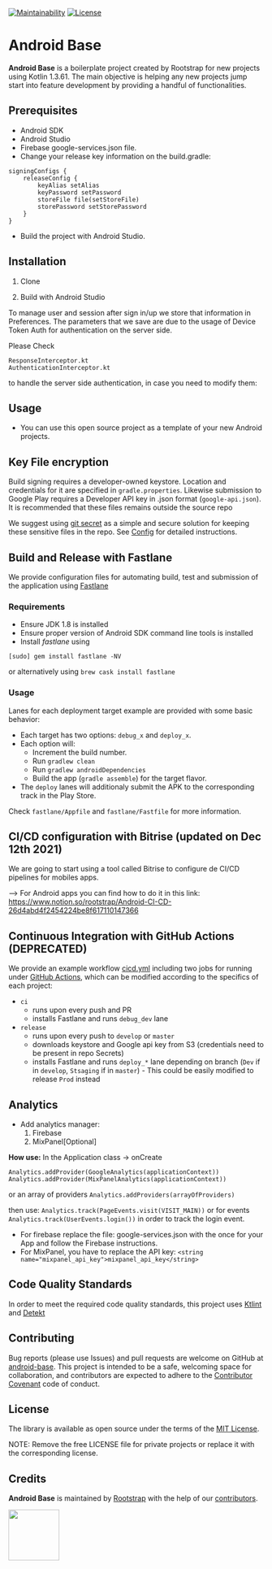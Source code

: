 [![Maintainability](https://api.codeclimate.com/v1/badges/0178f2031dec54c86ff9/maintainability)](https://codeclimate.com/repos/5cd1d8c8af2ce517db016a12/maintainability)
[![License](https://img.shields.io/github/license/rootstrap/ios-base.svg)](https://opensource.org/licenses/MIT)

# Android Base

**Android Base** is a boilerplate project created by Rootstrap for new projects using Kotlin 1.3.61. The main objective is helping any new projects jump start into feature development by providing a handful of functionalities.

## Prerequisites
- Android SDK
- Android Studio
- Firebase google-services.json file.
- Change your release key information on the build.gradle:
```
signingConfigs {
    releaseConfig {
        keyAlias setAlias
        keyPassword setPassword
        storeFile file(setStoreFile)
        storePassword setStorePassword
    }
}
```
- Build the project with Android Studio.   

## Installation
1. Clone

2. Build with Android Studio

To manage user and session after sign in/up we store that information in Preferences. The parameters that we save are due to the usage of Device Token Auth for authentication on the server side.

Please Check
```
ResponseInterceptor.kt
AuthenticationInterceptor.kt
```
to handle the server side authentication, in case you need to modify them:

## Usage
- You can use this open source project as a template of your new Android projects.

## Key File encryption

Build signing requires a developer-owned keystore. Location and credentials for it are specified in `gradle.properties`. Likewise submission to Google Play requires a Developer API key in .json format (`google-api.json`).
It is recommended that these files remains outside the source repo

We suggest using [git secret](https://git-secret.io/) as a simple and secure solution for keeping these sensitive files in the repo. See [Config](./secure/Readme.md) for detailed instructions.


## Build and Release with Fastlane

We provide configuration files for automating build, test and submission of the application using [Fastlane](https://docs.fastlane.tools/)

### Requirements

* Ensure JDK 1.8 is installed
* Ensure proper version of Android SDK command line tools is installed
* Install _fastlane_ using
```
[sudo] gem install fastlane -NV
```
or alternatively using `brew cask install fastlane`

### Usage
Lanes for each deployment target example are provided with some basic behavior:
- Each target has two options: `debug_x` and `deploy_x`.
- Each option will:
  - Increment the build number.
  - Run `gradlew clean`
  - Run `gradlew androidDependencies`
  - Build the app (`gradle assemble`) for the target flavor.
- The `deploy` lanes will additionaly submit the APK to the corresponding track in the Play Store.

Check `fastlane/Appfile` and `fastlane/Fastfile` for more information.

## CI/CD configuration with Bitrise (updated on Dec 12th 2021)

We are going to start using a tool called Bitrise to configure de CI/CD pipelines for mobiles apps.

--> For Android apps you can find how to do it in this link: https://www.notion.so/rootstrap/Android-CI-CD-26d4abd4f2454224be8f617110147366

## Continuous Integration with GitHub Actions (DEPRECATED)

We provide an example workflow [cicd.yml](.github/workflows/cicd.yml) including two jobs for running under [GitHub Actions](https://docs.github.com/en/actions), which can be modified according to the specifics of each project:

* `ci`
    * runs upon every push and PR
    * installs Fastlane and runs `debug_dev` lane
* `release`
    * runs upon every push to `develop` or `master`
    * downloads keystore and Google api key from S3 (credentials need to be present in repo Secrets)
    * installs Fastlane and runs `deploy_*` lane depending on branch (`Dev` if in `develop`, `Stsaging` if in `master`) - This could be easily modified to release `Prod` instead 

## Analytics
- Add analytics manager:
    1. Firebase
    2. MixPanel[Optional]

**How use:**
In the Application class -> onCreate
```
Analytics.addProvider(GoogleAnalytics(applicationContext))
Analytics.addProvider(MixPanelAnalytics(applicationContext))
```
or an array of providers
`Analytics.addProviders(arrayOfProviders)`

then use:
`Analytics.track(PageEvents.visit(VISIT_MAIN))`
or for events
`Analytics.track(UserEvents.login())`
in order to track the login event.

- For firebase replace the file: google-services.json with the once for your App and follow the Firebase instructions.
- For MixPanel, you have to replace the API key: 
`<string name="mixpanel_api_key">mixpanel_api_key</string>`

## Code Quality Standards
In order to meet the required code quality standards, this project uses [Ktlint](https://github.com/pinterest/ktlint) and [Detekt](https://github.com/arturbosch/detekt)

## Contributing
Bug reports (please use Issues) and pull requests are welcome on GitHub at [android-base](https://github.com/rootstrap/android-base). This project is intended to be a safe, welcoming space for collaboration, and contributors are expected to adhere to the [Contributor Covenant](http://contributor-covenant.org) code of conduct.

## License
The library is available as open source under the terms of the [MIT License](https://opensource.org/licenses/MIT).

NOTE: Remove the free LICENSE file for private projects or replace it with the corresponding license.

## Credits
**Android Base** is maintained by [Rootstrap](http://www.rootstrap.com) with the help of our [contributors](https://github.com/rootstrap/android-base/contributors).

[<img src="https://s3-us-west-1.amazonaws.com/rootstrap.com/img/rs.png" width="100"/>](http://www.rootstrap.com)

